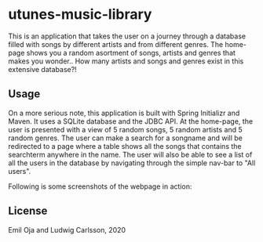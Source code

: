# utunes-music-library

This is an application that takes the user on a journey through a database filled with songs by different artists and from different genres.
The home-page shows you a random asortment of songs, artists and genres that makes you wonder.. How many artists and songs and genres exist in this extensive database?!

## Usage
On a more serious note, this application is built with Spring Initializr and Maven. It uses a SQLite database and the JDBC API.
At the home-page, the user is presented with a view of 5 random songs, 5 random artists and 5 random genres. 
The user can make a search for a songname and will be redirected to a page where a table shows all the songs that contains the searchterm anywhere in the name.
The user will also be able to see a list of all the users in the database by navigating through the simple nav-bar to "All users".

Following is some screenshots of the webpage in action:

## License
Emil Oja and Ludwig Carlsson, 2020
